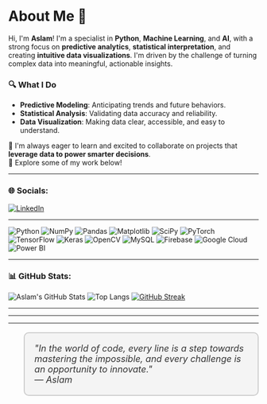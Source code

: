 # **About Me** 👋

Hi, I'm **Aslam**! I'm a specialist in **Python**, **Machine Learning**, and **AI**, with a strong focus on **predictive analytics**, **statistical interpretation**, and creating **intuitive data visualizations**. I'm driven by the challenge of turning complex data into meaningful, actionable insights.


### 🔍 What I Do

- **Predictive Modeling**: Anticipating trends and future behaviors.  
- **Statistical Analysis**: Validating data accuracy and reliability.  
- **Data Visualization**: Making data clear, accessible, and easy to understand.


🌱 I'm always eager to learn and excited to collaborate on projects that **leverage data to power smarter decisions**.  
📂 Explore some of my work below!


---

### 🌐 Socials:

[![LinkedIn](https://img.shields.io/badge/LinkedIn-blue?logo=linkedin&style=for-the-badge)](https://www.linkedin.com/in/azlamayoob/)

---


![Python](https://img.shields.io/badge/Python-3776AB?style=for-the-badge&logo=python&logoColor=white)
![NumPy](https://img.shields.io/badge/NumPy-013243?style=for-the-badge&logo=numpy)
![Pandas](https://img.shields.io/badge/Pandas-150458?style=for-the-badge&logo=pandas)
![Matplotlib](https://img.shields.io/badge/Matplotlib-11557C?style=for-the-badge&logo=matplotlib)
![SciPy](https://img.shields.io/badge/SciPy-8CAAE6?style=for-the-badge&logo=scipy)
![PyTorch](https://img.shields.io/badge/PyTorch-EE4C2C?style=for-the-badge&logo=pytorch)
![TensorFlow](https://img.shields.io/badge/TensorFlow-FF6F00?style=for-the-badge&logo=tensorflow)
![Keras](https://img.shields.io/badge/Keras-D00000?style=for-the-badge&logo=keras)
![OpenCV](https://img.shields.io/badge/OpenCV-5C3EE8?style=for-the-badge&logo=opencv)
![MySQL](https://img.shields.io/badge/MySQL-005C84?style=for-the-badge&logo=mysql)
![Firebase](https://img.shields.io/badge/Firebase-FFCA28?style=for-the-badge&logo=firebase)
![Google Cloud](https://img.shields.io/badge/Google%20Cloud-4285F4?style=for-the-badge&logo=googlecloud)
![Power BI](https://img.shields.io/badge/Power%20BI-F2C811?style=for-the-badge&logo=powerbi)

---

### 📊 GitHub Stats:

![Aslam's GitHub Stats](https://github-readme-stats.vercel.app/api?username=aslamtek&show_icons=true&theme=radical)
![Top Langs](https://github-readme-stats.vercel.app/api/top-langs/?username=aslamtek&layout=compact&theme=radical)
[![GitHub Streak](https://streak-stats.demolab.com/?user=aslamtek&theme=radical)](https://git.io/streak-stats)

---
---

---

<p align="center">
  <blockquote style="border: 2px solid #ccc; padding: 20px; background-color: #f4f4f4; border-radius: 10px; font-size: 18px; color: #333;">
    <em>"In the world of code, every line is a step towards mastering the impossible, and every challenge is an opportunity to innovate."</em><br>
    <em>— Aslam</em>
  </blockquote>
</p>
